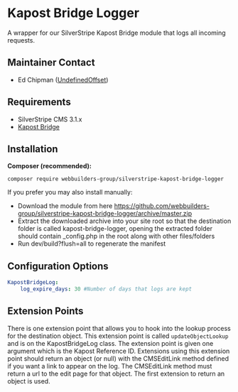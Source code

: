 Kapost Bridge Logger
=================
A wrapper for our SilverStripe Kapost Bridge module that logs all incoming requests.

## Maintainer Contact
* Ed Chipman ([UndefinedOffset](https://github.com/UndefinedOffset))

## Requirements
* SilverStripe CMS 3.1.x
* [Kapost Bridge](https://github.com/webbuilders-group/silverstripe-kapost-bridge)


## Installation
__Composer (recommended):__
```
composer require webbuilders-group/silverstripe-kapost-bridge-logger
```


If you prefer you may also install manually:
* Download the module from here https://github.com/webbuilders-group/silverstripe-kapost-bridge-logger/archive/master.zip
* Extract the downloaded archive into your site root so that the destination folder is called kapost-bridge-logger, opening the extracted folder should contain _config.php in the root along with other files/folders
* Run dev/build?flush=all to regenerate the manifest


## Configuration Options
```yml
KapostBridgeLog:
    log_expire_days: 30 #Number of days that logs are kept
```

## Extension Points
There is one extension point that allows you to hook into the lookup process for the destination object. This extension point is called ``updateObjectLookup`` and is on the KapostBridgeLog class. The extension point is given one argument which is the Kapost Reference ID. Extensions using this extension point should return an object (or null) with the CMSEditLink method defined if you want a link to appear on the log. The CMSEditLink method must return a url to the edit page for that object. The first extension to return an object is used.
